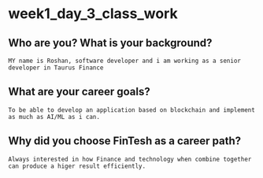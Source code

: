 # week1_day_3_class_work
## Who are you? What is your background?
    MY name is Roshan, software developer and i am working as a senior developer in Taurus Finance
## What are your career goals?
    To be able to develop an application based on blockchain and implement as much as AI/ML as i can.
## Why did you choose FinTesh as a career path?
    Always interested in how Finance and technology when combine together can produce a higer result efficiently.
